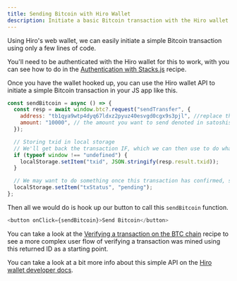 ```yaml
---
title: Sending Bitcoin with Hiro Wallet
description: Initiate a basic Bitcoin transaction with the Hiro wallet
---
```


Using Hiro's web wallet, we can easily initiate a simple Bitcoin transaction using only a few lines of code.

You'll need to be authenticated with the Hiro wallet for this to work, with you can see how to do in the [Authentication with Stacks.js](./stacks-js-auth) recipe.

Once you have the wallet hooked up, you can use the Hiro wallet API to initiate a simple Bitcoin transaction in your JS app like this.

```javascript
const sendBitcoin = async () => {
  const resp = await window.btc?.request("sendTransfer", {
    address: "tb1qya9wtp4dyq67ldxz2pyuz40esvgd0cgx9s3pjl", //replace this with whatever address you want to send to
    amount: "10000", // the amount you want to send denoted in satoshis
  });

  // Storing txid in local storage
  // We'll get back the transaction IF, which we can then use to do whatever we want
  if (typeof window !== "undefined") {
    localStorage.setItem("txid", JSON.stringify(resp.result.txid));
  }

  // We may want to do something once this transaction has confirmed, so we can set it to pending here and then use an API like mempool.space to query the Bitcoin chain for information about this transaction
  localStorage.setItem("txStatus", "pending");
};
```

Then all we would do is hook up our button to call this `sendBitcoin` function.

```javascript
<button onClick={sendBitcoin}>Send Bitcoin</button>
```

You can take a look at the [Verifying a transaction on the BTC chain](./verifying-a-btc-tx-was-mined.md) recipe to see a more complex user flow of verifying a transaction was mined using this returned ID as a starting point.

You can take a look at a bit more info about this simple API on the [Hiro wallet developer docs](https://hirowallet.gitbook.io/developers/bitcoin/sign-transactions/sending-bitcoin).
